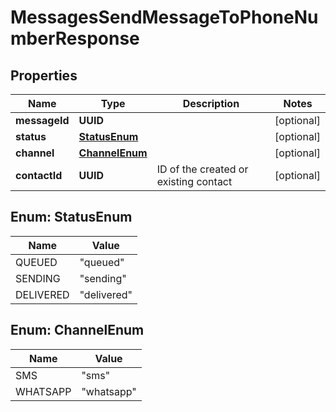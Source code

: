

# MessagesSendMessageToPhoneNumberResponse


## Properties

| Name | Type | Description | Notes |
|------------ | ------------- | ------------- | -------------|
|**messageId** | **UUID** |  |  [optional] |
|**status** | [**StatusEnum**](#StatusEnum) |  |  [optional] |
|**channel** | [**ChannelEnum**](#ChannelEnum) |  |  [optional] |
|**contactId** | **UUID** | ID of the created or existing contact |  [optional] |



## Enum: StatusEnum

| Name | Value |
|---- | -----|
| QUEUED | &quot;queued&quot; |
| SENDING | &quot;sending&quot; |
| DELIVERED | &quot;delivered&quot; |



## Enum: ChannelEnum

| Name | Value |
|---- | -----|
| SMS | &quot;sms&quot; |
| WHATSAPP | &quot;whatsapp&quot; |



